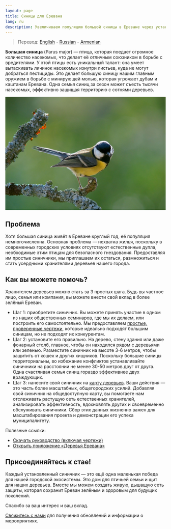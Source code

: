 ```yaml
---
layout: page
title: Синицы для Еревана
lang: ru
description: Увеличиваем популяцию большой синицы в Ереване через установку синичников.
---
```

> Перевод: [English](../) - [Russian](../ru/) - [Armenian](../am/)

**Большая синица** (Parus major) — птица, которая поедает огромное количество насекомых, что делает её отличным союзником в борьбе с вредителями.
У этой птицы есть уникальный талант: она умеет вытаскивать личинок насекомых изнутри листьев, куда не могут добраться пестициды.
Это делает большую синицу нашим главным оружием в борьбе с минирующей молью, которая угрожает дубам и каштанам Еревана.
Одна семья синиц за сезон может съесть тысячи насекомых, эффективно защищая территорию с сотнями деревьев.

![Большая синица][2]

## Проблема

Хотя большая синица живёт в Ереване круглый год, её популяция немногочисленна.
Основная проблема — нехватка жилья, поскольку в современных городских условиях отсутствуют естественные дупла, необходимые этим птицам для безопасного гнездования.
Предоставляя им простые синичники, мы приглашаем их остаться, размножиться и стать усердными хранителями деревьев нашего города.

## Как вы можете помочь?

Хранителем деревьев можно стать за 3 простых шага.
Будь вы частное лицо, семья или компания, вы можете внести свой вклад в более зелёный Ереван.

- Шаг 1: приобретите синичник. Вы можете принять участие в одном из наших общественных семинаров, где мы их делаем, или построить его самостоятельно. Мы предоставляем [простые, проверенные чертежи][1], которые идеально подходят большим синицам, но не подходят их конкурентам.
- Шаг 2: установите его правильно. На дерево, стену здания или даже фонарный столб, главное, чтобы он находился рядом с деревьями или зеленью. Разместите синичник на высоте 3-6 метров, чтобы защитить от кошек и других хищников. Поскольку большие синицы территориальны, во избежание конфликтов устанавливайте синичники на расстоянии не менее 30-50 метров друг от друга. Одна счастливая семья синиц гораздо эффективнее двух враждующих.
- Шаг 3: нанесите свой синичник на [карту деревьев][3]. Ваши действия — это часть более масштабных, общегородских усилий. Добавляя свой синичник на общедоступную карту, вы помогаете нам отслеживать растущую сеть естественных хранителей, анализировать эффективность, вдохновлять других и своевременно обслуживать синичники. Сбор этих данных жизненно важен для масштабирования проекта и демонстрации его успеха муниципалитету.

Полезные ссылки:

- [Скачать руководство (включая чертежи)][1]
- [Открыть приложение «Деревья Еревана»][3]

## Присоединяйтесь к стае!

Каждый установленный синичник — это ещё одна маленькая победа для нашей городской экосистемы.
Это дом для птичьей семьи и щит для наших деревьев.
Вместе мы можем создать живую, дышащую сеть защиты, которая сохранит Ереван зелёным и здоровым для будущих поколений.

Спасибо за ваш интерес и ваш вклад.

[Свяжитесь с нами](/connect/) для получения обновлений и информации о мероприятиях.

[1]: ../Great-Tits-for-Yerevan.pdf
[2]: ../parus-major-2.jpg
[3]: https://yerevan.treemaps.app/
